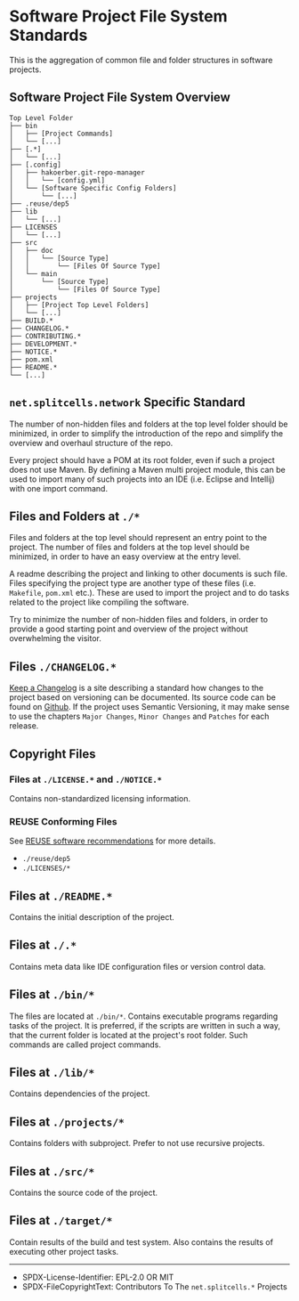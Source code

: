 # Software Project File System Standards
This is the aggregation of common file and folder structures in software
projects.
## Software Project File System Overview
```
Top Level Folder
├── bin
│   ├── [Project Commands]
│   └── [...]
├── [.*]
│   └── [...]
├── [.config]
│   ├── hakoerber.git-repo-manager
│   │   └── [config.yml]
│   └── [Software Specific Config Folders]
│       └── [...]
├── .reuse/dep5
├── lib
│   └── [...]
├── LICENSES
│   └── [...]
├── src
│   ├── doc
│   │   └── [Source Type]
│   │       └── [Files Of Source Type]
│   └── main
│       └── [Source Type]
│           └── [Files Of Source Type]
├── projects
│   ├── [Project Top Level Folders]
│   └── [...]
├── BUILD.*
├── CHANGELOG.*
├── CONTRIBUTING.*
├── DEVELOPMENT.*
├── NOTICE.*
├── pom.xml
├── README.*
└── [...]
```
## `net.splitcells.network` Specific Standard
The number of non-hidden files and folders at the top level folder should be minimized,
in order to simplify the introduction of the repo and
simplify the overview and overhaul structure of the repo.

Every project should have a POM at its root folder,
even if such a project does not use Maven.
By defining a Maven multi project module,
this can be used to import many of such projects into an IDE
(i.e. Eclipse and Intellij) with one import command.
## Files and Folders at `./*`
Files and folders at the top level should represent an entry point to the
project.
The number of files and folders at the top level should be minimized,
in order to have an easy overview at the entry level.

A readme describing the project and linking to other documents is such file.
Files specifying the project type are another type of these files (i.e.
`Makefile`, `pom.xml` etc.).
These are used to import the project and to do tasks related to the project like
compiling the software.

Try to minimize the number of non-hidden files and folders,
in order to provide a good starting point and overview of the project
without overwhelming the visitor.
## Files `./CHANGELOG.*`
[Keep a Changelog](https://keepachangelog.com/en/1.0.0/)
is a site describing a standard how changes to the project based on versioning
can be documented.
Its source code can be found on [Github](https://github.com/olivierlacan/keep-a-changelog).
If the project uses Semantic Versioning, it may make sense to use the chapters
`Major Changes`, `Minor Changes` and `Patches` for each release.
## Copyright Files
### Files at `./LICENSE.*` and `./NOTICE.*`
Contains non-standardized licensing information.
### REUSE Conforming Files
See [REUSE software recommendations](https://reuse.software/) for more details. 
* `./reuse/dep5`
* `./LICENSES/*`
## Files at `./README.*`
Contains the initial description of the project.
## Files at `./.*`
Contains meta data like IDE configuration files or version control data.
## Files at `./bin/*`
The files are located at `./bin/*`.
Contains executable programs regarding tasks of the project.
It is preferred, if the scripts are written in such a way,
that the current folder is located at the project's root folder.
Such commands are called project commands.
## Files at `./lib/*`
Contains dependencies of the project.
## Files at `./projects/*`
Contains folders with subproject. Prefer to not use recursive projects.
## Files at `./src/*`
Contains the source code of the project.
## Files at `./target/*`
Contain results of the build and test system. Also contains the results of
executing other project tasks.

----
* SPDX-License-Identifier: EPL-2.0 OR MIT
* SPDX-FileCopyrightText: Contributors To The `net.splitcells.*` Projects